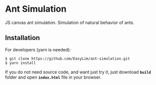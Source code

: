 # Ant Simulation
JS canvas ant simulation. Simulation of natural behavior of ants.

## Installation
For developers (yarn is needed):
```
$ git clone https://github.com/EasyLim/ant-simulation.git
$ yarn install
```

If you do not need source code, and want just try it, just download <b>```build```</b> folder and open <b>```index.html```</b> file in your browser. 
